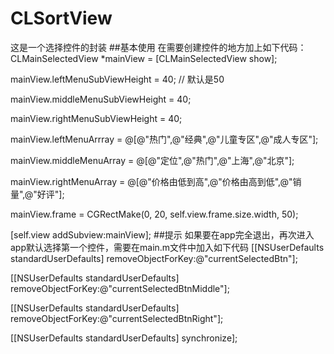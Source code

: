 # CLSortView
这是一个选择控件的封装
##基本使用
在需要创建控件的地方加上如下代码：
CLMainSelectedView *mainView = [CLMainSelectedView show];

mainView.leftMenuSubViewHeight = 40; // 默认是50

mainView.middleMenuSubViewHeight = 40;

mainView.rightMenuSubViewHeight = 40;

mainView.leftMenuArrray = @[@"热门",@"经典",@"儿童专区",@"成人专区"];

mainView.middleMenuArray = @[@"定位",@"热门",@"上海",@"北京"];

mainView.rightMenuArray = @[@"价格由低到高",@"价格由高到低",@"销量",@"好评"];

mainView.frame = CGRectMake(0, 20, self.view.frame.size.width, 50);

[self.view addSubview:mainView];
##提示
如果要在app完全退出，再次进入app默认选择第一个控件，需要在main.m文件中加入如下代码
[[NSUserDefaults standardUserDefaults] removeObjectForKey:@"currentSelectedBtn"];

[[NSUserDefaults standardUserDefaults] removeObjectForKey:@"currentSelectedBtnMiddle"];

[[NSUserDefaults standardUserDefaults] removeObjectForKey:@"currentSelectedBtnRight"];

[[NSUserDefaults standardUserDefaults] synchronize];


